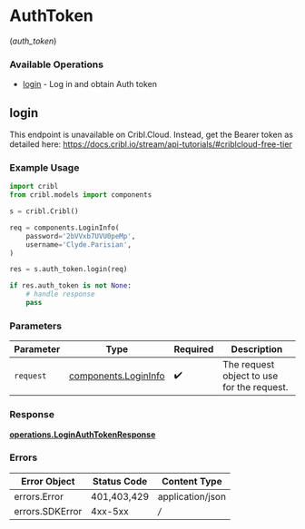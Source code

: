 # AuthToken
(*auth_token*)

### Available Operations

* [login](#login) - Log in and obtain Auth token

## login

This endpoint is unavailable on Cribl.Cloud. Instead, get the Bearer token as detailed here: https://docs.cribl.io/stream/api-tutorials/#criblcloud-free-tier

### Example Usage

```python
import cribl
from cribl.models import components

s = cribl.Cribl()

req = components.LoginInfo(
    password='2bVVxb7UVU0peMp',
    username='Clyde.Parisian',
)

res = s.auth_token.login(req)

if res.auth_token is not None:
    # handle response
    pass

```

### Parameters

| Parameter                                                    | Type                                                         | Required                                                     | Description                                                  |
| ------------------------------------------------------------ | ------------------------------------------------------------ | ------------------------------------------------------------ | ------------------------------------------------------------ |
| `request`                                                    | [components.LoginInfo](../../models/components/logininfo.md) | :heavy_check_mark:                                           | The request object to use for the request.                   |


### Response

**[operations.LoginAuthTokenResponse](../../models/operations/loginauthtokenresponse.md)**
### Errors

| Error Object     | Status Code      | Content Type     |
| ---------------- | ---------------- | ---------------- |
| errors.Error     | 401,403,429      | application/json |
| errors.SDKError  | 4xx-5xx          | */*              |
